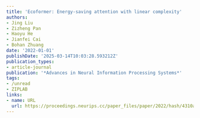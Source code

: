 ```yaml
---
title: 'Ecoformer: Energy-saving attention with linear complexity'
authors:
- Jing Liu
- Zizheng Pan
- Haoyu He
- Jianfei Cai
- Bohan Zhuang
date: '2022-01-01'
publishDate: '2025-03-14T10:03:28.593212Z'
publication_types:
- article-journal
publication: '*Advances in Neural Information Processing Systems*'
tags:
- /unread
- ZIPLAB
links:
- name: URL
  url: https://proceedings.neurips.cc/paper_files/paper/2022/hash/4310ae054ce265e56d8ea897971149b5-Abstract-Conference.html
---
```

